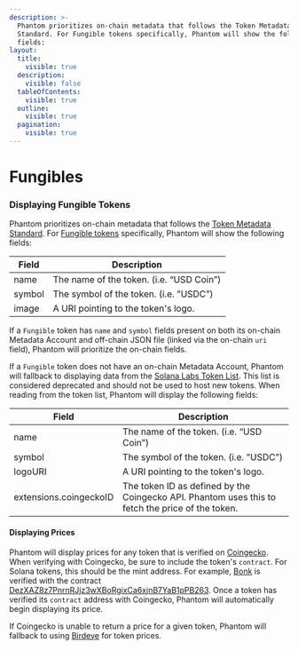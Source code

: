 ```yaml
---
description: >-
  Phantom prioritizes on-chain metadata that follows the Token Metadata
  Standard. For Fungible tokens specifically, Phantom will show the following
  fields:
layout:
  title:
    visible: true
  description:
    visible: false
  tableOfContents:
    visible: true
  outline:
    visible: true
  pagination:
    visible: true
---
```


# Fungibles

### Displaying Fungible Tokens

Phantom prioritizes on-chain metadata that follows the [Token Metadata Standard](https://docs.metaplex.com/programs/token-metadata/overview). For [Fungible tokens](https://docs.metaplex.com/programs/token-metadata/token-standard#the-fungible-standard) specifically, Phantom will show the following fields:

| Field  | Description                              |
| ------ | ---------------------------------------- |
| name   | The name of the token. (i.e. “USD Coin”) |
| symbol | The symbol of the token. (i.e. ”USDC”)   |
| image  | A URI pointing to the token's logo.      |

If a `Fungible` token has `name` and `symbol` fields present on both its on-chain Metadata Account and off-chain JSON file (linked via the on-chain `uri` field), Phantom will prioritize the on-chain fields.

If a `Fungible` token does not have an on-chain Metadata Account, Phantom will fallback to displaying data from the [Solana Labs Token List](https://github.com/solana-labs/token-list). This list is considered deprecated and should not be used to host new tokens. When reading from the token list, Phantom will display the following fields:

| Field                  | Description                                                                                      |
| ---------------------- | ------------------------------------------------------------------------------------------------ |
| name                   | The name of the token. (i.e. “USD Coin”)                                                         |
| symbol                 | The symbol of the token. (i.e. ”USDC”)                                                           |
| logoURI                | A URI pointing to the token's logo.                                                              |
| extensions.coingeckoID | The token ID as defined by the Coingecko API. Phantom uses this to fetch the price of the token. |

#### Displaying Prices

Phantom will display prices for any token that is verified on [Coingecko](https://www.coingecko.com/). When verifying with Coingecko, be sure to include the token's `contract`. For Solana tokens, this should be the mint address. For example, [Bonk](https://www.coingecko.com/en/coins/bonk) is verified with the contract [DezXAZ8z7PnrnRJjz3wXBoRgixCa6xjnB7YaB1pPB263](https://solscan.io/token/DezXAZ8z7PnrnRJjz3wXBoRgixCa6xjnB7YaB1pPB263). Once a token has verified its `contract` address with Coingecko, Phantom will automatically begin displaying its price.

If Coingecko is unable to return a price for a given token, Phantom will fallback to using [Birdeye](https://birdeye.so/) for token prices.&#x20;
